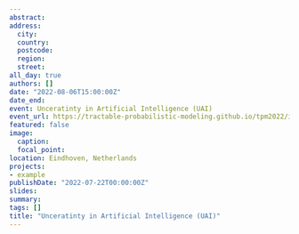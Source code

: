 ```yaml
---
abstract:  
address:
  city: 
  country: 
  postcode: 
  region: 
  street: 
all_day: true
authors: []
date: "2022-08-06T15:00:00Z"
date_end: 
event: Unceratinty in Artificial Intelligence (UAI)
event_url: https://tractable-probabilistic-modeling.github.io/tpm2022/index.html
featured: false
image:
  caption: 
  focal_point: 
location: Eindhoven, Netherlands
projects:
- example
publishDate: "2022-07-22T00:00:00Z"
slides: 
summary: 
tags: []
title: "Unceratinty in Artificial Intelligence (UAI)"
---
```


